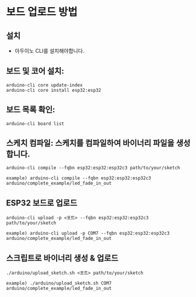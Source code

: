 # 보드 업로드 방법

## 설치

- 아두이노 CLI를 설치해야합니다.

## 보드 및 코어 설치:

```
arduino-cli core update-index
arduino-cli core install esp32:esp32
```

## 보드 목록 확인:

```
arduino-cli board list
```

## 스케치 컴파일: 스케치를 컴파일하여 바이너리 파일을 생성합니다.

```
arduino-cli compile --fqbn esp32:esp32:esp32c3 path/to/your/sketch

example) arduino-cli compile --fqbn esp32:esp32:esp32c3 arduino/complete_example/led_fade_in_out

```

## ESP32 보드로 업로드

```
arduino-cli upload -p <포트> --fqbn esp32:esp32:esp32c3 path/to/your/sketch

example) arduino-cli upload -p COM7 --fqbn esp32:esp32:esp32c3 arduino/complete_example/led_fade_in_out

```

## 스크립트로 바이너리 생성 & 업로드

```
./arduino/upload_sketch.sh <포트> path/to/your/sketch

example) ./arduino/upload_sketch.sh COM7 arduino/complete_example/led_fade_in_out

```
